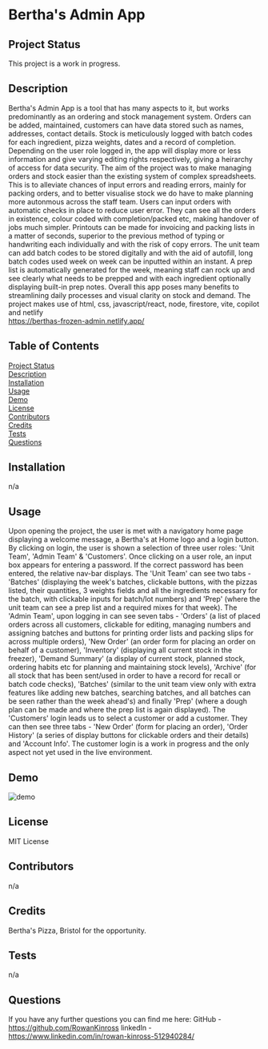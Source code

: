 # Bertha's Admin App

## Project Status
This project is a work in progress.

## Description
Bertha's Admin App is a tool that has many aspects to it, but works predominantly as an ordering and stock management system. Orders can be added, maintained, customers can have data stored such as names, addresses, contact details. Stock is meticulously logged with batch codes for each ingredient, pizza weights, dates and a record of completion. Depending on the user role logged in, the app will display more or less information and give varying editing rights respectively, giving a heirarchy of access for data security.  The aim of the project was to make managing orders and stock easier than the existing system of complex spreadsheets. This is to alleviate chances of input errors and reading errors, mainly for packing orders, and to better visualise stock we do have to make planning more autonmous across the staff team. Users can input orders with automatic checks in place to reduce user error. They can see all the orders in existence, colour coded with completion/packed etc, making handover of jobs much simpler. Printouts can be made for invoicing and packing lists in a matter of seconds, superior to the previous method of typing or handwriting each individually and with the risk of copy errors. The unit team can add batch codes to be stored digitally and with the aid of autofill, long batch codes used week on week can be inputted within an instant. A prep list is automatically generated for the week, meaning staff can rock up and see clearly what needs to be prepped and with each ingredient optionally displaying built-in prep notes. Overall this app poses many benefits to streamlining daily processes and visual clarity on stock and demand. The project makes use of html, css, javascript/react, node, firestore, vite, copilot and netlify <br>
https://berthas-frozen-admin.netlify.app/
  
## Table of Contents
[Project Status](https://github.com/RowanKinross/berthas_admin_app?tab=readme-ov-file#project-status) <br>
[Description](https://github.com/RowanKinross/berthas_admin_app?tab=readme-ov-file#description) <br>
[Installation](https://github.com/RowanKinross/berthas_admin_app?tab=readme-ov-file#installation) <br>
[Usage](https://github.com/RowanKinross/berthas_admin_app?tab=readme-ov-file#usage) <br>
[Demo](https://github.com/RowanKinross/berthas_admin_app?tab=readme-ov-file#demo) <br>
[License](https://github.com/RowanKinross/berthas_admin_app?tab=readme-ov-file#license) <br>
[Contributors](https://github.com/RowanKinross/berthas_admin_app?tab=readme-ov-file#contributors) <br>
[Credits](https://github.com/RowanKinross/berthas_admin_app?tab=readme-ov-file#credits) <br>
[Tests](https://github.com/RowanKinross/berthas_admin_app?tab=readme-ov-file#tests) <br>
[Questions](https://github.com/RowanKinross/berthas_admin_app?tab=readme-ov-file#questions)
  
## Installation
n/a

## Usage
Upon opening the project, the user is met with a navigatory home page displaying a welcome message, a Bertha's at Home logo and a login button. By clicking on login, the user is shown a selection of three user roles: 'Unit Team', 'Admin Team' & 'Customers'. Once clicking on a user role, an input box appears for entering a password. If the correct password has been entered, the relative nav-bar displays. The 'Unit Team' can see two tabs - 'Batches' (displaying the week's batches, clickable buttons, with the pizzas listed, their quantities, 3 weights fields and all the ingredients necessary for the batch, with clickable inputs for batch/lot numbers) and 'Prep' (where the unit team can see a prep list and a required mixes for that week). The 'Admin Team', upon logging in can see seven tabs - 'Orders' (a list of placed orders across all customers, clickable for editing, managing numbers and assigning batches and buttons for printing order lists and packing slips for across multiple orders), 'New Order' (an order form for placing an order on behalf of a customer), 'Inventory' (displaying all current stock in the freezer), 'Demand Summary' (a display of current stock, planned stock, ordering habits etc for planning and maintaining stock levels), 'Archive' (for all stock that has been sent/used in order to have a record for recall or batch code checks), 'Batches' (similar to the unit team view only with extra features like adding new batches, searching batches, and all batches can be seen rather than the week ahead's) and finally 'Prep' (where a dough plan can be made and where the prep list is again displayed). The 'Customers' login leads us to select a customer or add a customer. They can then see three tabs - 'New Order' (form for placing an order), 'Order History' (a series of display buttons for clickable orders and their details) and 'Account Info'. The customer login is a work in progress and the only aspect not yet used in the live environment.

## Demo
![demo]() 
<!-- still to add -->

## License
MIT License

## Contributors
n/a

## Credits
Bertha's Pizza, Bristol for the opportunity.

## Tests
n/a

## Questions
If you have any further questions you can find me here:
GitHub - https://github.com/RowanKinross
linkedIn - https://www.linkedin.com/in/rowan-kinross-512940284/